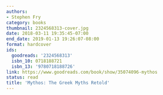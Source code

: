 ```yaml
---
authors:
- Stephen Fry
category: books
thumbnail: 2324568313-cover.jpg
date: 2018-03-11 19:35:45-07:00
end_date: 2019-01-13 19:26:07-08:00
format: hardcover
ids:
  goodreads: '2324568313'
  isbn_10: 0718188721
  isbn_13: '9780718188726'
link: https://www.goodreads.com/book/show/35074096-mythos
status: read
title: 'Mythos: The Greek Myths Retold'
---
```

